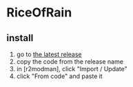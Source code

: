 # RiceOfRain

## install
1. go to [the latest release](https://github.com/shitpostbotmin/RiceOfRain/releases/tag/latest)
2. copy the code from the release name
3. in [r2modman], click "Import / Update"
4. click "From code" and paste it
